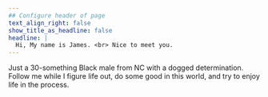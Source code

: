 ```yaml
---
## Configure header of page
text_align_right: false
show_title_as_headline: false
headline: |
  Hi, My name is James. <br> Nice to meet you.
---
```


<!-- this is a subheadline -->
Just a 30-something Black male from NC with a dogged determination. Follow me while I figure life out, do some good in this world, and try to enjoy life in the process.
